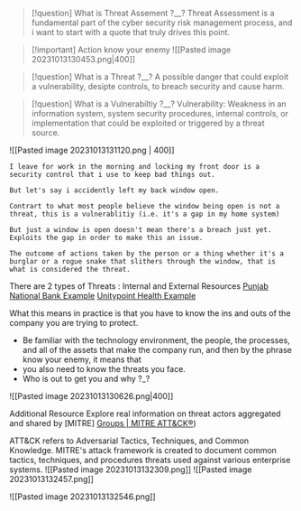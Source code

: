 >[!question] What is Threat Assement ?__?
Threat Assessment is a fundamental part of the cyber security risk management process, and i want to start with a quote that truly drives this point.

>[!important] Action know your enemy 
![[Pasted image 20231013130453.png|400]]


>[!question] What is a Threat ?__?
A possible danger that could exploit a vulnerability, desipte controls, to breach security and cause harm.

>[!question] What is a Vulnerabiltiy ?__?
Vulnerability: Weakness in an information system, system security procedures, internal controls, or implementation that could be exploited or triggered by a threat source.

![[Pasted image 20231013131120.png | 400]]

```
I leave for work in the morning and locking my front door is a security control that i use to keep bad things out.

But let's say i accidently left my back window open.

Contrart to what most people believe the window being open is not a threat, this is a vulnerablitiy (i.e. it's a gap in my home system)

But just a window is open doesn't mean there's a breach just yet.
Exploits the gap in order to make this an issue. 

The outcome of actions taken by the person or a thing whether it's a burglar or a rogue snake that slithers through the window, that is what is considered the threat.

```

There are 2 types of Threats : Internal and External
Resources
[Punjab National Bank Example](https://www.bankinfosecurity.com/mitigating-insider-threat-lessons-from-indian-fraud-case-a-10674)
[Unitypoint Health Example](https://www.unitypoint.org/filesimages/About/Security%20Substitute%20Notification.pdf)


What this means in practice is that you have to know the ins and outs of the company you are trying to protect.
- Be familiar with the technology environment, the people, the processes, and all of the assets that make the company run, and then by the phrase know your enemy, it means that 
- you also need to know the threats you face.
- Who is out to get you and why ?_?


![[Pasted image 20231013130626.png|400]]


Additional Resource
Explore real information on threat actors aggregated and shared by 
[MITRE]
[Groups | MITRE ATT&CK®](https://attack.mitre.org/groups/))

ATT&CK refers to Adversarial Tactics, Techniques, and Common Knowledge. 
MITRE's attack framework is created to document common tactics, techniques, and procedures threats used against various enterprise systems. 
![[Pasted image 20231013132309.png]]
![[Pasted image 20231013132457.png]]

![[Pasted image 20231013132546.png]]
